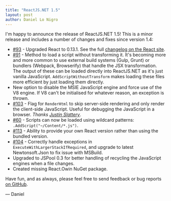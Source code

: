 ```yaml
---
title: "ReactJS.NET 1.5"
layout: post
author: Daniel Lo Nigro
---
```


I'm happy to announce the release of ReactJS.NET 1.5! This is a minor release and includes a number of changes and fixes since version 1.4:

 * [#93](https://github.com/reactjs/React.NET/issues/93) - Upgraded React to 0.13.1. See the full [changelog on the React site](http://facebook.github.io/react/blog/2015/03/10/react-v0.13.html).
 * [#91](https://github.com/reactjs/React.NET/issues/91) - Method to load a script without transforming it. It's becoming more and more common to use external build systems (Gulp, Grunt) or bundlers (Webpack, Browserify) that handle the JSX transformation. The output of these can be loaded directly into ReactJS.NET as it's just vanilla JavaScript. `AddScriptWithoutTransform` makes loading these files more efficient by just loading them directly.
 * New option to disable the MSIE JavaScript engine and force use of the V8 engine. If V8 can't be initialised for whatever reason, an exception is thrown.
 * [#103](https://github.com/reactjs/React.NET/pull/103) - Flag for `RenderHtml` to skip server-side rendering and only render the client-side JavaScript. Useful for debugging the JavaScript in a browser. *Thanks [Justin Slattery](https://github.com/jslatts)*.
 * [#60](https://github.com/reactjs/React.NET/issues/60) - Scripts can now be loaded using wildcard patterns: `.AddScript("~/Content/*.js")`.
 * [#113](https://github.com/reactjs/React.NET/issues/113) - Ability to provide your own React version rather than using the bundled version.
 * [#104](https://github.com/reactjs/React.NET/issues/104) - Correctly handle exceptions in `ExecuteWithLargerStackIfRequired`, and upgrade to latest Newtonsoft.Json to fix issue with MSBuild.
 * Upgraded to JSPool 0.3 for better handling of recycling the JavaScript engines when a file changes.
 * Created missing React.Owin NuGet package.

Have fun, and as always, please feel free to send feedback or bug reports
[on GitHub](https://github.com/reactjs/React.NET).

— Daniel
